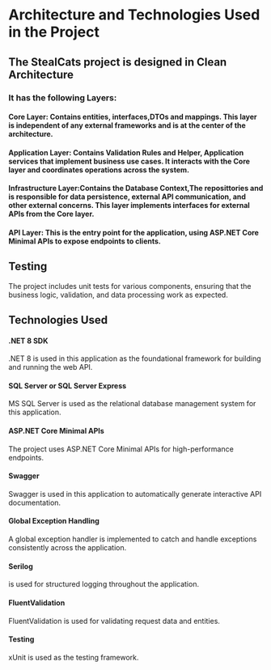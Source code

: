 ﻿# Architecture and Technologies Used in the Project
## The StealCats project is designed in Clean Architecture
### It has the following Layers:

#### Core Layer: Contains  entities, interfaces,DTOs and mappings. This layer is independent of any external frameworks and is at the center of the architecture.
#### Application Layer: Contains Validation Rules and Helper,  Application services that implement business use cases. It interacts with the Core layer and coordinates operations across the system.
#### Infrastructure Layer:Contains the Database Context,The reposittories and is responsible for data persistence, external API communication, and other external concerns. This layer implements interfaces for external APIs from the Core layer.
#### API Layer: This is the entry point for the application, using ASP.NET Core Minimal APIs to expose endpoints to clients.

## Testing
The project includes unit tests for various components, ensuring that the business logic, validation, and data processing work as expected.

## Technologies Used

#### .NET 8 SDK 
.NET 8 is used in this application as the foundational framework for building and running the web API. 

#### SQL Server or SQL Server Express
MS SQL Server is used as the relational database management system for this application.

#### ASP.NET Core Minimal APIs
The project uses ASP.NET Core Minimal APIs for high-performance endpoints.

#### Swagger
Swagger is used in this application to automatically generate interactive API documentation. 

#### Global Exception Handling
A global exception handler is implemented to catch and handle exceptions consistently across the application.

####  Serilog
is used for structured logging throughout the application.

#### FluentValidation
FluentValidation is used for validating request data and entities.

#### Testing
xUnit is used as the testing framework.


